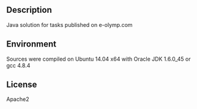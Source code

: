 ## Description

Java solution for tasks published on e-olymp.com

## Environment

Sources were compiled on Ubuntu 14.04 x64 with Oracle JDK 1.6.0_45 or gcc 4.8.4

## License

Apache2
